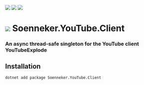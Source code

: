 [![](https://img.shields.io/nuget/v/soenneker.youtube.client.svg?style=for-the-badge)](https://www.nuget.org/packages/soenneker.youtube.client/)
[![](https://img.shields.io/github/actions/workflow/status/soenneker/soenneker.youtube.client/publish-package.yml?style=for-the-badge)](https://github.com/soenneker/soenneker.youtube.client/actions/workflows/publish-package.yml)
[![](https://img.shields.io/nuget/dt/soenneker.youtube.client.svg?style=for-the-badge)](https://www.nuget.org/packages/soenneker.youtube.client/)

# ![](https://user-images.githubusercontent.com/4441470/224455560-91ed3ee7-f510-4041-a8d2-3fc093025112.png) Soenneker.YouTube.Client
### An async thread-safe singleton for the YouTube client YouTubeExplode

## Installation

```
dotnet add package Soenneker.YouTube.Client
```

